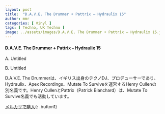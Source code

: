 ```yaml
---
layout: post
title:  "D.A.V.E. The Drummer + Pattrix – Hydraulix 15"
author: mmr
categories: [ Vinyl ]
tags: [ Techno, UK Techno ]
image: ../assets/images/D.A.V.E. The Drummer + Pattrix – Hydraulix 15.jpg
---
```


#### D.A.V.E. The Drummer + Pattrix – Hydraulix 15

A. Untitled

B. Untitled

D.A.V.E. The Drummerは、イギリス出身のテクノDJ、プロデューサーであり、 Hydraulix、Apex Recordings、Mutate To Surviveを運営するHenry Cullenの別名義です。Henry CullenとPattrix（Patrick Blanchard）は、Mutate To Survive名義でも活動しています。

[メルカリで購入](https://jp.mercari.com/item/m36867162739){: .button1}

